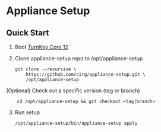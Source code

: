 Appliance Setup
===============

Quick Start
-----------

1.  Boot [TurnKey Core 12](http://www.turnkeylinux.org/core)

2.  Clone appliance-setup repo to /opt/appliance-setup

        git clone --recursive \
            https://github.com/cirg/appliance-setup.git \
            /opt/appliance-setup

   (Optional) Check out a specific version (tag or branch)

        cd /opt/appliance-setup && git checkout <tag|branch>

3.  Run setup

        /opt/appliance-setup/bin/appliance-setup apply
